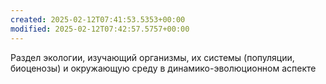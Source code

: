 ```yaml
---
created: 2025-02-12T07:41:53.5353+00:00
modified: 2025-02-12T07:42:57.5757+00:00
---
```

Раздел экологии, изучающий организмы, их системы (популяции, биоценозы) и окружающую среду в динамико-эволюционном аспекте